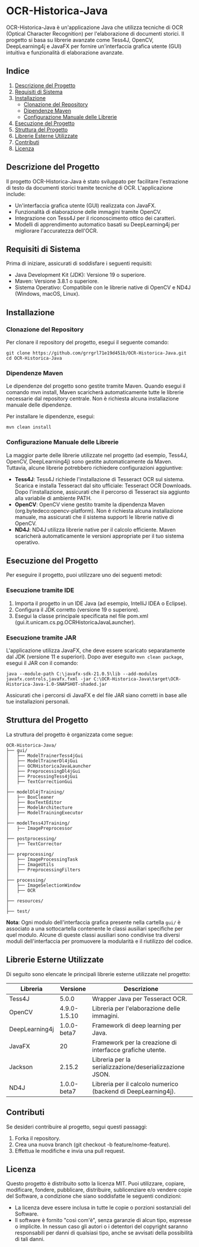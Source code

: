 
# OCR-Historica-Java

OCR-Historica-Java è un'applicazione Java che utilizza tecniche di OCR (Optical Character Recognition) per l'elaborazione di documenti storici. Il progetto si basa su librerie avanzate come Tess4J, OpenCV, DeepLearning4j e JavaFX per fornire un'interfaccia grafica utente (GUI) intuitiva e funzionalità di elaborazione avanzate.

## Indice

1. [Descrizione del Progetto](#descrizione-del-progetto)
2. [Requisiti di Sistema](#requisiti-di-sistema)
3. [Installazione](#installazione)
    - [Clonazione del Repository](#clonazione-del-repository)
    - [Dipendenze Maven](#dipendenze-maven)
    - [Configurazione Manuale delle Librerie](#configurazione-manuale-delle-librerie)
4. [Esecuzione del Progetto](#esecuzione-del-progetto)
5. [Struttura del Progetto](#struttura-del-progetto)
6. [Librerie Esterne Utilizzate](#librerie-esterne-utilizzate)
7. [Contributi](#contributi)
8. [Licenza](#licenza)

## Descrizione del Progetto

Il progetto OCR-Historica-Java è stato sviluppato per facilitare l'estrazione di testo da documenti storici tramite tecniche di OCR. L'applicazione include:

- Un'interfaccia grafica utente (GUI) realizzata con JavaFX.
- Funzionalità di elaborazione delle immagini tramite OpenCV.
- Integrazione con Tess4J per il riconoscimento ottico dei caratteri.
- Modelli di apprendimento automatico basati su DeepLearning4j per migliorare l'accuratezza dell'OCR.

## Requisiti di Sistema

Prima di iniziare, assicurati di soddisfare i seguenti requisiti:

- Java Development Kit (JDK): Versione 19 o superiore.
- Maven: Versione 3.8.1 o superiore.
- Sistema Operativo: Compatibile con le librerie native di OpenCV e ND4J (Windows, macOS, Linux).

## Installazione

### Clonazione del Repository

Per clonare il repository del progetto, esegui il seguente comando:

```
git clone https://github.com/grrgrl71e19d451b/OCR-Historica-Java.git
cd OCR-Historica-Java
```

### Dipendenze Maven

Le dipendenze del progetto sono gestite tramite Maven. Quando esegui il comando mvn install, Maven scaricherà automaticamente tutte le librerie necessarie dal repository centrale. Non è richiesta alcuna installazione manuale delle dipendenze.

Per installare le dipendenze, esegui:

```
mvn clean install
```

### Configurazione Manuale delle Librerie

La maggior parte delle librerie utilizzate nel progetto (ad esempio, Tess4J, OpenCV, DeepLearning4j) sono gestite automaticamente da Maven. Tuttavia, alcune librerie potrebbero richiedere configurazioni aggiuntive:

- **Tess4J**: Tess4J richiede l'installazione di Tesseract OCR sul sistema. Scarica e installa Tesseract dal sito ufficiale: Tesseract OCR Downloads. Dopo l'installazione, assicurati che il percorso di Tesseract sia aggiunto alla variabile di ambiente PATH.
- **OpenCV**: OpenCV viene gestito tramite la dipendenza Maven (org.bytedeco:opencv-platform). Non è richiesta alcuna installazione manuale, ma assicurati che il sistema supporti le librerie native di OpenCV.
- **ND4J**: ND4J utilizza librerie native per il calcolo efficiente. Maven scaricherà automaticamente le versioni appropriate per il tuo sistema operativo.

## Esecuzione del Progetto

Per eseguire il progetto, puoi utilizzare uno dei seguenti metodi:

### Esecuzione tramite IDE

1. Importa il progetto in un IDE Java (ad esempio, IntelliJ IDEA o Eclipse).
2. Configura il JDK corretto (versione 19 o superiore).
3. Esegui la classe principale specificata nel file pom.xml (gui.it.unicam.cs.pg.OCRHistoricaJavaLauncher).

### Esecuzione tramite JAR

L'applicazione utilizza JavaFX, che deve essere scaricato separatamente dal JDK (versione 11 e superiori). Dopo aver eseguito `mvn clean package`, esegui il JAR con il comando:

```
java --module-path C:\javafx-sdk-21.0.5\lib --add-modules javafx.controls,javafx.fxml -jar C:\OCR-Historica-Java\target\OCR-Historica-Java-1.0-SNAPSHOT-shaded.jar
```
Assicurati che i percorsi di JavaFX e del file JAR siano corretti in base alle tue installazioni personali.

## Struttura del Progetto

La struttura del progetto è organizzata come segue:

```
OCR-Historica-Java/
├── gui/
│   ├── ModelTrainerTess4jGui
│   ├── ModelTrainerDl4jGui
│   ├── OCRHistoricaJavaLauncher
│   ├── PreprocessingDl4jGui
│   ├── ProcessingTess4jGui
│   ├── TextCorrectionGui
│
├── modelDl4jTraining/
│   ├── BoxCleaner
│   ├── BoxTextEditor
│   ├── ModelArchitecture
│   ├── ModelTrainingExecutor
│
├── modelTess4JTraining/
│   ├── ImagePreprocessor
│
├── postprocessing/
│   ├── TextCorrector
│
├── preprocessing/
│   ├── ImageProcessingTask
│   ├── ImageUtils
│   ├── PreprocessingFilters
│
├── processing/
│   ├── ImageSelectionWindow
│   ├── OCR
│
├── resources/
│
├── test/
```

**Nota**: Ogni modulo dell'interfaccia grafica presente nella cartella `gui/` è associato a una sottocartella contenente le classi ausiliari specifiche per quel modulo. Alcune di queste classi ausiliari sono condivise tra diversi moduli dell'interfaccia per promuovere la modularità e il riutilizzo del codice.

## Librerie Esterne Utilizzate

Di seguito sono elencate le principali librerie esterne utilizzate nel progetto:

| Libreria         | Versione         | Descrizione                                          |
|------------------|------------------|------------------------------------------------------|
| Tess4J           | 5.0.0            | Wrapper Java per Tesseract OCR.                      |
| OpenCV           | 4.9.0-1.5.10     | Libreria per l'elaborazione delle immagini.          |
| DeepLearning4j   | 1.0.0-beta7      | Framework di deep learning per Java.                 |
| JavaFX           | 20               | Framework per la creazione di interfacce grafiche utente. |
| Jackson          | 2.15.2           | Libreria per la serializzazione/deserializzazione JSON. |
| ND4J             | 1.0.0-beta7      | Libreria per il calcolo numerico (backend di DeepLearning4j). |

## Contributi

Se desideri contribuire al progetto, segui questi passaggi:

1. Forka il repository.
2. Crea una nuova branch (git checkout -b feature/nome-feature).
3. Effettua le modifiche e invia una pull request.

## Licenza

Questo progetto è distribuito sotto la licenza MIT. Puoi utilizzare, copiare, modificare, fondere, pubblicare, distribuire, sublicenziare e/o vendere copie del Software, a condizione che siano soddisfatte le seguenti condizioni:

- La licenza deve essere inclusa in tutte le copie o porzioni sostanziali del Software.
- Il software è fornito "così com'è", senza garanzie di alcun tipo, espresse o implicite. In nessun caso gli autori o i detentori del copyright saranno responsabili per danni di qualsiasi tipo, anche se avvisati della possibilità di tali danni.
